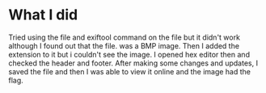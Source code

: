 # What I did
Tried using the file and exiftool command on the file but it didn't work although I found out that the file. was a BMP image. Then I added the extension to it but i couldn't see the image. I opened hex editor then and checked the header and footer. After making some changes and updates, I saved the file and then I was able to view it online and the image had the flag.
